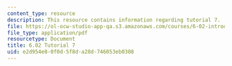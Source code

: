 ```yaml
---
content_type: resource
description: This resource contains information regarding tutorial 7.
file: https://ol-ocw-studio-app-qa.s3.amazonaws.com/courses/6-02-introduction-to-eecs-ii-digital-communication-systems-fall-2012/e2d954e00f0d5f8da28d746053eb0308_MIT6_02F12_tutor07.pdf
file_type: application/pdf
resourcetype: Document
title: 6.02 Tutorial 7
uid: e2d954e0-0f0d-5f8d-a28d-746053eb0308
---
```

